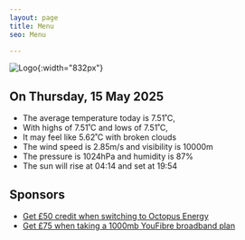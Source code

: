 ```yaml
---
layout: page
title: Menu
seo: Menu

---
```


![Logo](/images/logo.jpg){:width="832px"}

<!-- weather_marker starts -->
## On Thursday, 15 May 2025

- The average temperature today is 7.51˚C,
- With highs of 7.51˚C and lows of 7.51˚C,
- It may feel like 5.62˚C with broken clouds
- The wind speed is 2.85m/s and visibility is 10000m
- The pressure is 1024hPa and humidity is 87%
- The sun will rise at 04:14 and set at 19:54

<!-- weather_marker ends -->

## Sponsors

- [Get £50 credit when switching to Octopus Energy](https://bit.ly/3oD1nnS)
- [Get £75 when taking a 1000mb YouFibre broadband plan](https://aklam.io/91zWhU?)
